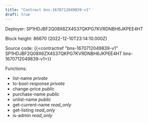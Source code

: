 ```yaml
---
title: "Contract bns-1670712049839-v1"
draft: true
---
```

Deployer: SP1HDJBF2Q08X6ZX4S37QKPG7KVRDNBH6JKPEE4HT


 



Block height: 86670 (2022-12-10T23:14:10.000Z)

Source code: {{<contractref "bns-1670712049839-v1" SP1HDJBF2Q08X6ZX4S37QKPG7KVRDNBH6JKPEE4HT bns-1670712049839-v1>}}

Functions:

* list-name _private_
* to-bool-response _private_
* change-price _public_
* purchase-name _public_
* unlist-name _public_
* get-current-name _read_only_
* get-listing _read_only_
* is-admin _read_only_
